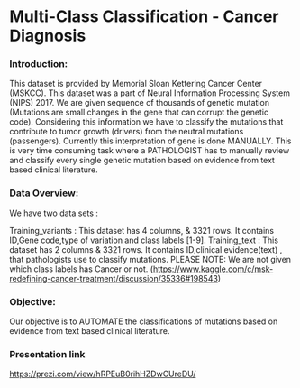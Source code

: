 # Multi-Class Classification - Cancer Diagnosis
### Introduction:
This dataset is provided by Memorial Sloan Kettering Cancer Center (MSKCC). This dataset was a part of Neural Information Processing System (NIPS) 2017. We are given sequence of thousands of genetic mutation (Mutations are small changes in the gene that can corrupt the genetic code). Considering this information we have to classify the mutations that contribute to tumor growth (drivers) from the neutral mutations (passengers). Currently this interpretation of gene is done MANUALLY. This is very time consuming task where a PATHOLOGIST has to manually review and classify every single genetic mutation based on evidence from text based clinical literature.

### Data Overview:
We have two data sets :

Training_variants : This dataset has 4 columns, & 3321 rows. It contains ID,Gene code,type of variation and class labels [1-9].
Training_text : This dataset has 2 columns & 3321 rows. It contains ID,clinical evidence(text) , that pathologists use to classify mutations.
PLEASE NOTE: We are not given which class labels has Cancer or not. (https://www.kaggle.com/c/msk-redefining-cancer-treatment/discussion/35336#198543)

### Objective:
Our objective is to AUTOMATE the classifications of mutations based on evidence from text based clinical literature.

### Presentation link
https://prezi.com/view/hRPEuB0rihHZDwCUreDU/
